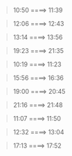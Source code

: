 >10:50 ====> 11:39

>12:06 ====> 12:43

>13:14 ====> 13:56

>19:23 ====> 21:35

>10:19 ====> 11:23

>15:56 ====> 16:36

>19:00 ====> 20:45

>21:16 ====> 21:48

>11:07 ====> 11:50

>12:32 ====> 13:04

>17:13 ====> 17:52